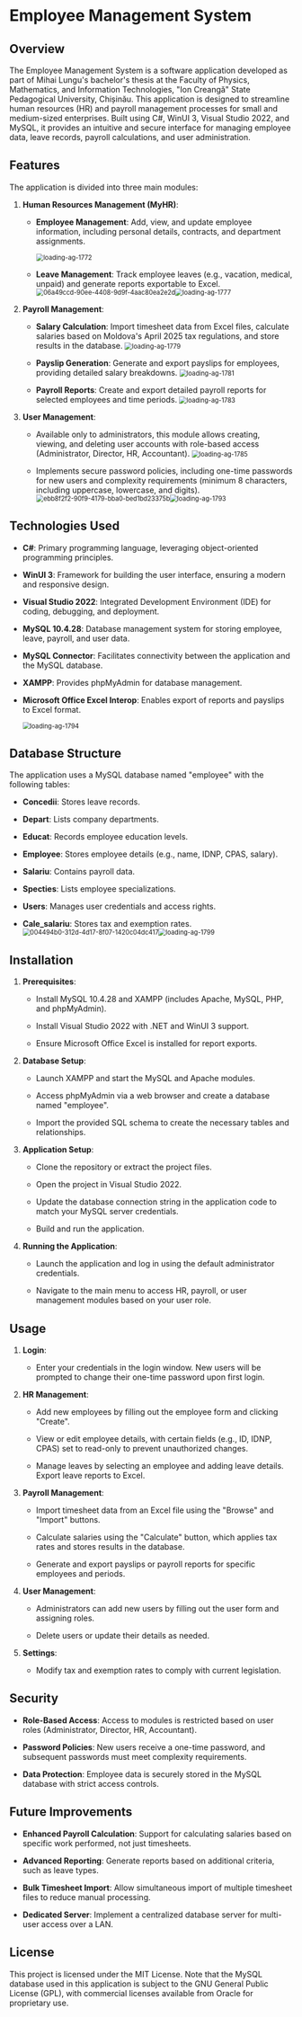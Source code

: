 Employee Management System
==========================

Overview
--------

The Employee Management System is a software application developed as part of Mihai Lungu's bachelor's thesis at the Faculty of Physics, Mathematics, and Information Technologies, "Ion Creangă" State Pedagogical University, Chișinău. This application is designed to streamline human resources (HR) and payroll management processes for small and medium-sized enterprises. Built using C#, WinUI 3, Visual Studio 2022, and MySQL, it provides an intuitive and secure interface for managing employee data, leave records, payroll calculations, and user administration. 

## Features

The application is divided into three main modules:

1. **Human Resources Management (MyHR)**:
   
   * **Employee Management**: Add, view, and update employee information, including personal details, contracts, and department assignments.
     
     <img title="" src="photo/1.png" alt="loading-ag-1772" data-align="center" style="zoom:80%;">
   
   * **Leave Management**: Track employee leaves (e.g., vacation, medical, unpaid) and generate reports exportable to Excel. <img title="" src="photo/2.png" alt="06a49ccd-90ee-4408-9d9f-4aac80ea2e2d" style="zoom:80%;" data-align="center"><img title="" src="photo/3.png" alt="loading-ag-1777" style="zoom:80%;" data-align="center">

2. **Payroll Management**:
   
   * **Salary Calculation**: Import timesheet data from Excel files, calculate salaries based on Moldova's April 2025 tax regulations, and store results in the database. <img title="" src="photo/4.png" alt="loading-ag-1779" data-align="center" style="zoom:80%;">
   
   * **Payslip Generation**: Generate and export payslips for employees, providing detailed salary breakdowns. <img title="" src="photo/5.png" alt="loading-ag-1781" data-align="center" style="zoom:80%;">
   
   * **Payroll Reports**: Create and export detailed payroll reports for selected employees and time periods. <img title="" src="photo/6.png" alt="loading-ag-1783" data-align="center" style="zoom:80%;">

3. **User Management**:
   
   * Available only to administrators, this module allows creating, viewing, and deleting user accounts with role-based access (Administrator, Director, HR, Accountant). <img title="" src="photo/7.png" alt="loading-ag-1785" data-align="center" style="zoom:80%;">
   
   * Implements secure password policies, including one-time passwords for new users and complexity requirements (minimum 8 characters, including uppercase, lowercase, and digits). <img title="" src="photo/8.png" alt="ebb8f2f2-90f9-4179-bba0-bed1bd23375b" data-align="center" style="zoom:80%;"><img title="" src="photo/9.png" alt="loading-ag-1793" data-align="center" style="zoom:80%;">

Technologies Used
-----------------

* **C#**: Primary programming language, leveraging object-oriented programming principles.

* **WinUI 3**: Framework for building the user interface, ensuring a modern and responsive design.

* **Visual Studio 2022**: Integrated Development Environment (IDE) for coding, debugging, and deployment.

* **MySQL 10.4.28**: Database management system for storing employee, leave, payroll, and user data.

* **MySQL Connector**: Facilitates connectivity between the application and the MySQL database.

* **XAMPP**: Provides phpMyAdmin for database management. 

* **Microsoft Office Excel Interop**: Enables export of reports and payslips to Excel format.
  
  <img title="" src="photo/10.png" alt="loading-ag-1794" data-align="center" style="zoom:80%;">

Database Structure
------------------

The application uses a MySQL database named "employee" with the following tables:

* **Concedii**: Stores leave records.

* **Depart**: Lists company departments.

* **Educat**: Records employee education levels.

* **Employee**: Stores employee details (e.g., name, IDNP, CPAS, salary).

* **Salariu**: Contains payroll data.

* **Specties**: Lists employee specializations.

* **Users**: Manages user credentials and access rights.

* **Cale_salariu**: Stores tax and exemption rates. <img title="" src="photo/11.png" alt="004494b0-312d-4d17-8f07-1420c04dc417" data-align="center" style="zoom:80%;"><img title="" src="photo/12.png" alt="loading-ag-1799" data-align="center" style="zoom:80%;">

Installation
------------

1. **Prerequisites**:
   
   * Install MySQL 10.4.28 and XAMPP (includes Apache, MySQL, PHP, and phpMyAdmin).
   
   * Install Visual Studio 2022 with .NET and WinUI 3 support.
   
   * Ensure Microsoft Office Excel is installed for report exports.

2. **Database Setup**:
   
   * Launch XAMPP and start the MySQL and Apache modules.
   
   * Access phpMyAdmin via a web browser and create a database named "employee".
   
   * Import the provided SQL schema to create the necessary tables and relationships.

3. **Application Setup**:
   
   * Clone the repository or extract the project files.
   
   * Open the project in Visual Studio 2022.
   
   * Update the database connection string in the application code to match your MySQL server credentials.
   
   * Build and run the application.

4. **Running the Application**:
   
   * Launch the application and log in using the default administrator credentials. 
   
   * Navigate to the main menu to access HR, payroll, or user management modules based on your user role. 

Usage
-----

1. **Login**:
   
   * Enter your credentials in the login window. New users will be prompted to change their one-time password upon first login. 

2. **HR Management**:
   
   * Add new employees by filling out the employee form and clicking "Create". 
   
   * View or edit employee details, with certain fields (e.g., ID, IDNP, CPAS) set to read-only to prevent unauthorized changes.
   
   * Manage leaves by selecting an employee and adding leave details. Export leave reports to Excel.

3. **Payroll Management**:
   
   * Import timesheet data from an Excel file using the "Browse" and "Import" buttons. 
   
   * Calculate salaries using the "Calculate" button, which applies tax rates and stores results in the database.
   
   * Generate and export payslips or payroll reports for specific employees and periods.

4. **User Management**:
   
   * Administrators can add new users by filling out the user form and assigning roles. 
   
   * Delete users or update their details as needed.

5. **Settings**:
   
   * Modify tax and exemption rates to comply with current legislation. 

Security
--------

* **Role-Based Access**: Access to modules is restricted based on user roles (Administrator, Director, HR, Accountant).

* **Password Policies**: New users receive a one-time password, and subsequent passwords must meet complexity requirements.

* **Data Protection**: Employee data is securely stored in the MySQL database with strict access controls.

Future Improvements
-------------------

* **Enhanced Payroll Calculation**: Support for calculating salaries based on specific work performed, not just timesheets.

* **Advanced Reporting**: Generate reports based on additional criteria, such as leave types.

* **Bulk Timesheet Import**: Allow simultaneous import of multiple timesheet files to reduce manual processing.

* **Dedicated Server**: Implement a centralized database server for multi-user access over a LAN.

License
-------

This project is licensed under the MIT License. Note that the MySQL database used in this application is subject to the GNU General Public License (GPL), with commercial licenses available from Oracle for proprietary use.
